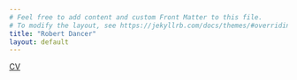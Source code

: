 ```yaml
---
# Feel free to add content and custom Front Matter to this file.
# To modify the layout, see https://jekyllrb.com/docs/themes/#overriding-theme-defaults
title: "Robert Dancer"
layout: default
---
```


<a href="/cv.pdf">CV</a> 